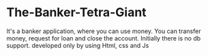 # The-Banker-Tetra-Giant
It's a banker application, where you can use money. You can transfer money, request for loan and close the account. Initially there is no db support. developed only by using Html, css and Js
